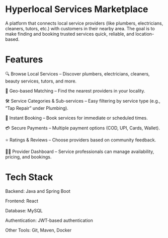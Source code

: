 # Hyperlocal Services Marketplace

A platform that connects local service providers (like plumbers, electricians, cleaners, tutors, etc.) with customers in their nearby area.
The goal is to make finding and booking trusted services quick, reliable, and location-based.

# Features

🔍 Browse Local Services – Discover plumbers, electricians, cleaners, beauty services, tutors, and more.

📍 Geo-based Matching – Find the nearest providers in your locality.

🛠 Service Categories & Sub-services – Easy filtering by service type (e.g., “Tap Repair” under Plumbing).

📅 Instant Booking – Book services for immediate or scheduled times.

💳 Secure Payments – Multiple payment options (COD, UPI, Cards, Wallet).

⭐ Ratings & Reviews – Choose providers based on community feedback.

👨‍🔧 Provider Dashboard – Service professionals can manage availability, pricing, and bookings.

# Tech Stack

Backend: Java and Spring Boot

Frontend: React

Database: MySQL

Authentication: JWT-based authentication

Other Tools: Git, Maven, Docker
